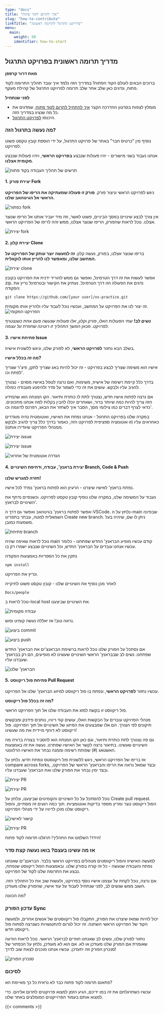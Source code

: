 ```yaml
---
type: "docs"
title: "איך לתרום לקוד פתוח"
slug: "how-to-contribute"
linkTitle: "פרוייקט התרגול לתרומה ראשונה"
menu:
  main:
    weight: 50
    identifier: how-to-start
---
```

## מדריך תרומה ראשונית בפרויקט התרגול

**מאת דרור קרפפן**

ברוכים הבאים לעולם הקוד הפתוח!
במדריך הזה נלמד איך עובד תהליך התרומה לקוד פתוח, ונדגים כאן שלב אחר שלב תרומה לפרויקט התרגול של קהילת מעקף.

**לפני שנתחיל**

- מומלץ לצפות בסרטון ההדרכה הקצר <a target="_blank" href="https://youtu.be/IVNxfbHNHZk?si=CCX2i2qwxyKNfuSS">איך להתחיל לתרום לקוד פתוח</a>, שמדגים את כל מה שנציג במדריך הזה.
- היכנסו <a target="_blank" href="https://github.com/UrielOfir/os-practice">לפרויקט התרגול</a>.

### מה נעשה בתרגול הזה?

נוסיף מין "כרטיס חבר" באתר של פרויקט התרגול, על ידי הוספת קובץ טקסט פשוט לפרויקט.

אנחנו נעבוד בשני מישורים - יהיו פעולות שנבצע **בפרויקט הראשי**, ויהיו פעולות שנבצע **מקומית אצלנו**.

![תרשים של תהליך העבודה בקוד פתוח](https://raw.githubusercontent.com/Maakaf/maakaf_home/main/assets/images/how_to_start/os-workflow.png)

#### 1. יצירת פורק Fork

ניגש לפרויקט הראשי וניצור פורק.
**פורק זו פעולה שמעתיקה את הריפו של הפרויקט הראשי אל הגיטהאב שלנו.**

![כפתור fork](https://raw.githubusercontent.com/Maakaf/maakaf_home/main/assets/images/how_to_start/1-fork-btn.png)

אין צורך לבצע שינויים במסך הביניים, פשוט לאשר, וזה מיד יעביר אותנו אל הריפו שנוצר אצלנו.
נוכל לראות שהפורק, הריפו שנוצר אצלנו, ממש זהה לריפו של הפרויקט הראשי.

![יצירת fork](https://raw.githubusercontent.com/Maakaf/maakaf_home/main/assets/images/how_to_start/2-create-fork.png)

#### 2. יצירת קלון Clone

בריפו שנוצר אצלנו, בפורק, נעשה קלון.
**זה למעשה יוצר עותק של הפרויקט על המחשב שלנו, ומאפשר לנו להריץ אותו לוקאלית.**

![יצירת clone](https://raw.githubusercontent.com/Maakaf/maakaf_home/main/assets/images/how_to_start/4-clone.png)

אפשר לעשות את זה דרך הטרמינל, ואפשר גם ממש להוריד ידנית את הפרויקט בקובץ zip.
נדגים את הפעולה הזו דרך הטרמינל.
נעתיק את הקישור ובטרמינל נריץ את הפקודה:

    git clone https://github.com/[your user]/os-practice.git

זה יצור לנו את הפרויקט על המחשב, ועכשיו נוכל לעבוד עליו ולהריץ אותו מקומית.
![הפרויקט המקומי](https://raw.githubusercontent.com/Maakaf/maakaf_home/main/assets/images/how_to_start/local-project.png)

_**נשים לב!** שתי הפעולות האלו, פורק וקלון, אלו פעולות שנעשה פעם אחת כשנצטרף לפרויקט. מכאן המשך התהליך זו רוטינה שחוזרת על עצמה._

#### 3. פתיחת אישיו Issue

בשלב הבא נחזור **לפרויקט הראשי**, לא לפורק שלנו, וניגש ללשונית אישיוז.

**מה זה בכלל אישיו?**

אישיו הוא משימה שצריך לבצע בפרויקט - זה יכול להיות באג שצריך לתקן, פיצ'ר שצריך לפתח וכו'.

בדרך כלל קיימת רשימה של אישיוז, משימות, ואם נרצה לטפל באישיו מסוים - נצטרך להגיב עליו ולבקש.
עושים את זה כדי לשמור על סדר ולהימנע מעבודה כפולה.

אם נרצה לפתוח אישיו חדש, נצטרך לתת לו כותרת ותיאור.
הקו המנחה הוא שהמידע הזה צריך להיות כמה שיותר ברור, ושאחרים יוכלו להבין בקלות למה אנחנו מתכוונים.
כדאי לצרף דברים כמו צילומי מסך, הסבר איך לשחזר את הבאג, רפרנס לדוגמה וכו'.

במקרה שלנו בפרויקט התרגול - אנחנו נפתח את האישיו, ואוטומטית נהיה מוגדרים כאחראים עליו (זו אוטומציה ספציפית לפרויקט הזה, כאמור בדרך כלל צריך להגיב ולבקש ממנהלי הפרויקט שיגדירו אותנו).

![יצירת issue](https://raw.githubusercontent.com/Maakaf/maakaf_home/main/assets/images/how_to_start/6-new-issue.png)

![יצירת issue](https://raw.githubusercontent.com/Maakaf/maakaf_home/main/assets/images/how_to_start/7-set-issue.png)

![הגדרה אוטומטית של אחראי](https://raw.githubusercontent.com/Maakaf/maakaf_home/main/assets/images/how_to_start/8-auto-assign.png)

#### 4. יצירת בראנץ', עבודה, ודחיפת השינויים Branch, Code & Push

**חזרה למגרש שלנו!**

נפתח בראנץ' לאישיו שיצרנו - הרעיון הוא לפתוח בראנץ' נפרד לכל אישיו.

נעבוד על המשימה שלנו, במקרה שלנו נוסיף קובץ טקסט לפרויקט.
וכשנסיים נדחף את השינויים לבראנץ'.

אפשר לפתוח בראנץ' בגיטהאב ואפשר גם דרך ה-VSCode.
נלחץ על ה-main שבפינה השמאלית למטה, ונבחר בתפריט Create new branch.
ניתן לו שם, שיהיה בעל משמעות כמובן.

![פתיחת branch](https://raw.githubusercontent.com/Maakaf/maakaf_home/main/assets/images/how_to_start/9-new-branch.png)

נוכל לראות שאיפה שהיה main קודם עכשיו מופיע הבראנץ' החדש שפתחנו - כלומר עכשיו אנחנו עובדים על הבראנץ' החדש, וכל השינויים שנבצע ישמרו רק בו.

נתקין את כל הספריות באמצעות הפקודה

    npm install
ונריץ את הפרויקט.

לאחר מכן נוסיף את השינויים שלנו - קובץ טקסט פשוט לתיקייה

    Docs/people
נוכל לראות ב-local host את השינויים שביצענו.

![עבודה מקומית](https://raw.githubusercontent.com/Maakaf/maakaf_home/main/assets/images/how_to_start/see-changes.png)

נראה טוב!
אז יאללה נעשה קומיט ופוש.

![ביצוע commit](https://raw.githubusercontent.com/Maakaf/maakaf_home/main/assets/images/how_to_start/10-commit.png)

![ביצוע push](https://raw.githubusercontent.com/Maakaf/maakaf_home/main/assets/images/how_to_start/11-push.png)

אם נסתכל על הפורק שלנו נוכל לראות ברשימת הבראנצ'ים את הבראנץ' החדש שפתחנו.
נשים לב שבבראנץ' הראשי השינויים שעשינו לא מופיעים, הם רק בבראנץ' שעבדנו עליו.

![הבראנץ' שלנו](https://raw.githubusercontent.com/Maakaf/maakaf_home/main/assets/images/how_to_start/12-see-branch.png)

#### 5. פתיחת פול ריקווסט Pull Request

עכשיו נחזור **לפרויקט הראשי**, ונפתח בו פול ריקווסט למיזוג הבראנץ' שלנו אל הפרויקט.

**מה זה בכלל פול ריקווסט?**

פול ריקווסט זו בקשה למזג את העבודה שלנו אל תוך הפרויקט הראשי.

מנהלי הפרויקט עוברים על הבקשות האלו, עושים קוד ריוויו, נותנים פידבק ומבקשים תיקונים לפי הצורך.
הם אלו שמבצעים את המיזוג של השינויים אל תוך הפרויקט. פול ריקווסט לא דוחף מיידית את מה שעשינו!

גם פה נצטרך לתת כותרת ותיאור, וגם כאן הקו המנחה הוא להסביר בצורה ברורה מה השינויים שעשינו.
בתיאור נרצה לקשר אל האישיו שפתרנו. נעשה את זה באמצעות האשטאג (#) שפותח רשימה וממנה נבחר את האישיו הרלוונטי.

אז בריפו של הפרויקט הראשי, ניגש ללשונית פול ריקווסטס ונפתח חדש.
נלחץ על compare across forks, ובצד שמאל נראה את הריפו והבראנץ' הראשי של הפרויקט, ובצד ימין נבחר את הפורק שלנו ואת הבראנץ' שעבדנו עליו.

![יצירת PR](https://raw.githubusercontent.com/Maakaf/maakaf_home/main/assets/images/how_to_start/13-new-pr.png)

![יצירת PR](https://raw.githubusercontent.com/Maakaf/maakaf_home/main/assets/images/how_to_start/14-choose-fork-branch.png)

נוכל להסתכל על כל השינויים והקומיטים שביצענו, ונלחץ על Create pull request.
הפול ריקווסט נוצר ומריץ מספר בדיקות ואוטומציות. תוך כמה רגעים זה מסתיים, והפול ריקווסט שלנו מוכן לריוויו על ידי מנהלי הפרויקט.

![קישור לאישיו](https://raw.githubusercontent.com/Maakaf/maakaf_home/main/assets/images/how_to_start/16-link-issue.png)

![יצירת PR](https://raw.githubusercontent.com/Maakaf/maakaf_home/main/assets/images/how_to_start/15-create-pr.png)

הידד! השלמנו את התהליך! תרגלנו תרומה לקוד פתוח!

### אז מה עשינו בעצם? בואו נעשה קצת סדר

למעשה האישיוז והפול ריקווסטים מנוהלים בפרויקט הראשי בלבד.
הבראנצ'ים שאנחנו נפתח והעבודה שנעשה - כל זה קורה בפורק שלנו.
ובאמצעות הפול ריקווסט שנפתח, נבצע את התרומה שלנו לקוד של הפרויקט.

אם נרצה, נוכל לקחת על עצמנו אישיו נוסף בפרויקט, ולעשות שוב את כל התהליך הזה.
חשוב ממש שנשים לב, לפני שנתחיל לעבוד על עוד אישיו, שהפורק שלנו מעודכן.

מה הכוונה?

### עדכון הפורק Sync

יכול להיות שמאז שיצרנו את הפורק, התקבלו פול ריקווסטים של אנשים אחרים, ולמעשה הקוד של הפרויקט הראשי השתנה.
זה יכול לגרום להתנגשויות כשנרצה לפתוח פול ריקווסט חדש.

נחזור לפורק שלנו, ונשים לב שאנחנו חוזרים לבראנץ' הראשי.
נוכל לראות הודעה שאומרת אם הפורק שלנו מעודכן או לא.
אם הוא לא מעודכן, נלחץ על הכפתור של סנכרון הפורק וזה יתעדכן.
עכשיו אנחנו מוכנים לצאת שוב לדרך!

![סנכרון הפורק](https://raw.githubusercontent.com/Maakaf/maakaf_home/main/assets/images/how_to_start/18-sync.png)

### לסיכום

פתאום תרומה לקוד פתוח כבר לא נראית כל כך מאיימת הא?

עכשיו כשתרגלתם את זה במו ידיכם, הגיע הזמן למצוא פרויקטים לתרום אליהם.
כדי למצוא אותם בעמוד הפרוייקטים המומלצים באתר שלנו.

{{< comments >}}
